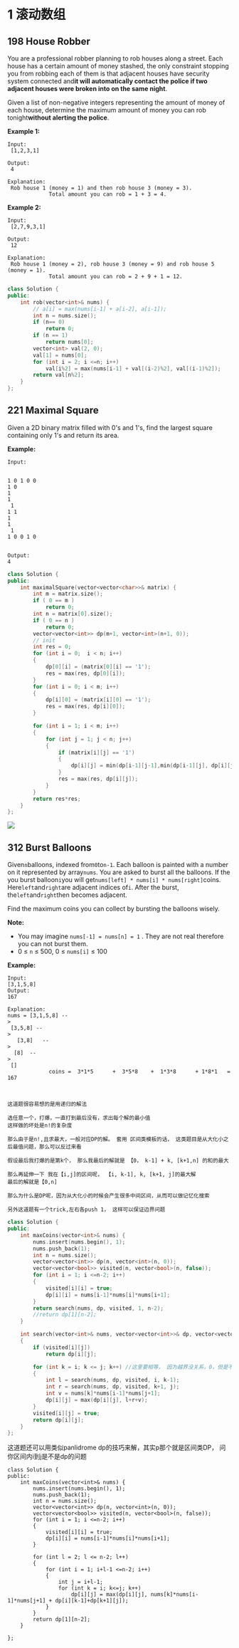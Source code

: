 # 1 滚动数组

## 198 House Robber

You are a professional robber planning to rob houses along a street. Each house has a certain amount of money stashed, the only constraint stopping you from robbing each of them is that adjacent houses have security system connected and**it will automatically contact the police if two adjacent houses were broken into on the same night**.

Given a list of non-negative integers representing the amount of money of each house, determine the maximum amount of money you can rob tonight**without alerting the police**.

**Example 1:**

```
Input:
 [1,2,3,1]

Output:
 4

Explanation:
 Rob house 1 (money = 1) and then rob house 3 (money = 3).
             Total amount you can rob = 1 + 3 = 4.
```

**Example 2:**

```
Input:
 [2,7,9,3,1]

Output:
 12

Explanation:
 Rob house 1 (money = 2), rob house 3 (money = 9) and rob house 5 (money = 1).
             Total amount you can rob = 2 + 9 + 1 = 12.
```

```cpp
class Solution {
public:
    int rob(vector<int>& nums) {
        // a[i] = max(nums[i-1] + a[i-2], a[i-1]);
        int n = nums.size();
        if (n== 0)
            return 0;
        if (n == 1)
            return nums[0];
        vector<int> val(2, 0);
        val[1] = nums[0];
        for (int i = 2; i <=n; i++)
            val[i%2] = max(nums[i-1] + val[(i-2)%2], val[(i-1)%2]);
        return val[n%2];
    }
};
```

## 221 Maximal Square

Given a 2D binary matrix filled with 0's and 1's, find the largest square containing only 1's and return its area.

**Example:**

```
Input: 


1 0 1 0 0
1 0 
1
1
 1
1 1 
1
1
 1
1 0 0 1 0


Output: 
4
```

```cpp
class Solution {
public:
    int maximalSquare(vector<vector<char>>& matrix) {
        int m = matrix.size();
        if ( 0 == m )
            return 0;
        int n = matrix[0].size();
        if ( 0 == n )
            return 0;
        vector<vector<int>> dp(m+1, vector<int>(n+1, 0));
        // init
        int res = 0;
        for (int i = 0;  i < n; i++)
        {
            dp[0][i] = (matrix[0][i] == '1');
            res = max(res, dp[0][i]);
        }    
        for (int i = 0; i < m; i++)
        {
            dp[i][0] = (matrix[i][0] == '1');
            res = max(res, dp[i][0]);
        }    

        for (int i = 1; i < m; i++)
        {
            for (int j = 1; j < n; j++)
            {
                if (matrix[i][j] == '1')
                {
                    dp[i][j] = min(dp[i-1][j-1],min(dp[i-1][j], dp[i][j-1]))+1;
                }    
                res = max(res, dp[i][j]);
            }
        }
        return res*res;
    }
};
```

![](/assets/区间DP.png)

## 312 Burst Balloons

Given`n`balloons, indexed from`0`to`n-1`. Each balloon is painted with a number on it represented by array`nums`. You are asked to burst all the balloons. If the you burst balloon`i`you will get`nums[left] * nums[i] * nums[right]`coins. Here`left`and`right`are adjacent indices of`i`. After the burst, the`left`and`right`then becomes adjacent.

Find the maximum coins you can collect by bursting the balloons wisely.

**Note:**

* You may imagine
  `nums[-1] = nums[n] = 1`
  . They are not real therefore you can not burst them.
* 0 ≤
  `n`
  ≤ 500, 0 ≤
  `nums[i]`
  ≤ 100

**Example:**

```
Input:
[3,1,5,8]
Output:
167 

Explanation: 
nums = [3,1,5,8] --
>
 [3,5,8] --
>
   [3,8]   --
>
  [8]  --
>
 []
             coins =  3*1*5      +  3*5*8    +  1*3*8      + 1*8*1   = 167



这道题很容易想的是用递归的解法

选任意一个，打爆，一直打到最后没有，求出每个解的最小值
这样做的坏处是n!的复杂度

那么由于是n!,且求最大，一般对应DP的解。 套用 区间类模板的话， 这类题目是从大化小之后最值问题，那么可以反过来看

假设最后我打爆的是第k个， 那么我最后的解就是 【0， k-1] + k, [k+1,n] 的和的最大

那么再延伸一下 我在【i,j]的区间呢， 【i, k-1], k, [k+1, j]的最大解
最后的解就是【0,n] 

那么为什么是DP呢，因为从大化小的时候会产生很多中间区间，从而可以做记忆化搜索

另外这道题有一个trick,左右各push 1， 这样可以保证边界问题
```

```cpp
class Solution {
public:
    int maxCoins(vector<int>& nums) {
        nums.insert(nums.begin(), 1);
        nums.push_back(1);
        int n = nums.size();
        vector<vector<int>> dp(n, vector<int>(n, 0));
        vector<vector<bool>> visited(n, vector<bool>(n, false));
        for (int i = 1; i <=n-2; i++)
        {
            visited[i][i] = true;
            dp[i][i] = nums[i-1]*nums[i]*nums[i+1];
        }
        return search(nums, dp, visited, 1, n-2);
        //return dp[1][n-2];
    }

    int search(vector<int>& nums, vector<vector<int>>& dp, vector<vector<bool>>& visited, int i, int j)
    {
        if (visited[i][j])
            return dp[i][j];

        for (int k = i; k <= j; k++) //这里要相等， 因为越界没关系，0，但是不越界会miss左边一个右面一堆的问题
        {
            int l = search(nums, dp, visited, i, k-1);
            int r = search(nums, dp, visited, k+1, j);
            int v = nums[k]*nums[i-1]*nums[j+1];
            dp[i][j] = max(dp[i][j], l+r+v);
        }
        visited[i][j] = true;
        return dp[i][j];
    }
};
```

这道题还可以用类似panlidrome dp的技巧来解，其实p那个就是区间类DP， 问你区间内i到j是不是dp的问题

```
class Solution {
public:
    int maxCoins(vector<int>& nums) {
        nums.insert(nums.begin(), 1);
        nums.push_back(1);
        int n = nums.size();
        vector<vector<int>> dp(n, vector<int>(n, 0));
        vector<vector<bool>> visited(n, vector<bool>(n, false));
        for (int i = 1; i <=n-2; i++)
        {
            visited[i][i] = true;
            dp[i][i] = nums[i-1]*nums[i]*nums[i+1];
        }

        for (int l = 2; l <= n-2; l++)
        {
            for (int i = 1; i+l-1 <=n-2; i++)
            {
                int j = i+l-1;
                for (int k = i; k<=j; k++)
                    dp[i][j] = max(dp[i][j], nums[k]*nums[i-1]*nums[j+1] + dp[i][k-1]+dp[k+1][j]);
            }
        }
        return dp[1][n-2];
    }

};
```



